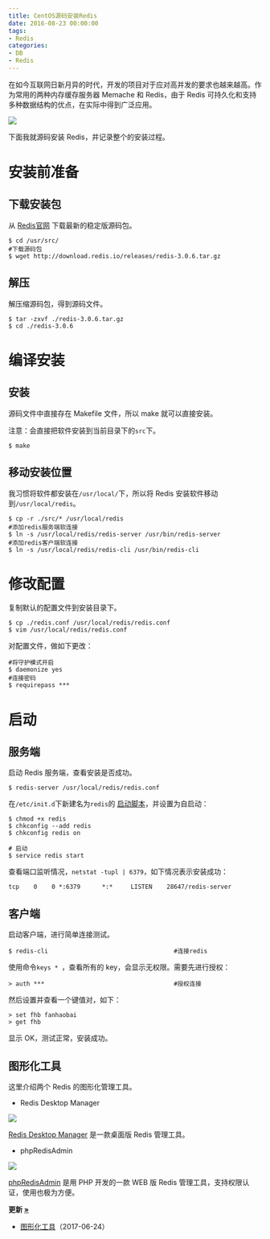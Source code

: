 ```yaml
---
title: CentOS源码安装Redis
date: 2016-08-23 00:00:00
tags:
- Redis
categories:
- DB
- Redis
---
```


在如今互联网日新月异的时代，开发的项目对于应对高并发的要求也越来越高。作为常用的两种内存缓存服务器 Memache 和 Redis，由于 Redis 可持久化和支持多种数据结构的优点，在实际中得到广泛应用。

![](https://img3.fanhaobai.com/2016/08/redis-install/vz83vwhWqtQckz-ZKarnv_5S.jpg)<!--more-->

下面我就源码安装 Redis，并记录整个的安装过程。

# 安装前准备

##  下载安装包

从 [Redis官网](http://redis.io/download) 下载最新的稳定版源码包。

```Shell
$ cd /usr/src/
#下载源码包
$ wget http://download.redis.io/releases/redis-3.0.6.tar.gz
```

## 解压

解压缩源码包，得到源码文件。

```Shell
$ tar -zxvf ./redis-3.0.6.tar.gz
$ cd ./redis-3.0.6
```

# 编译安装

## 安装

源码文件中直接存在 Makefile 文件，所以 make 就可以直接安装。

注意：会直接把软件安装到当前目录下的`src`下。

```Shell
$ make
```

## 移动安装位置

我习惯将软件都安装在`/usr/local/`下，所以将 Redis 安装软件移动到`/usr/local/redis`。

```Shell
$ cp -r ./src/* /usr/local/redis
#添加redis服务端软连接
$ ln -s /usr/local/redis/redis-server /usr/bin/redis-server
#添加redis客户端软连接
$ ln -s /usr/local/redis/redis-cli /usr/bin/redis-cli                     
```

# 修改配置

复制默认的配置文件到安装目录下。

```Shell
$ cp ./redis.conf /usr/local/redis/redis.conf
$ vim /usr/local/redis/redis.conf
```

对配置文件，做如下更改：

```Shell
#将守护模式开启
$ daemonize yes
#连接密码
$ requirepass ***                                                      
```

# 启动

## 服务端

启动 Redis 服务端，查看安装是否成功。

```Shell
$ redis-server /usr/local/redis/redis.conf
```

在`/etc/init.d`下新建名为`redis`的 [启动脚本](https://github.com/fan-haobai/tools/blob/master/init/redis)，并设置为自启动：

```Shell
$ chmod +x redis
$ chkconfig --add redis
$ chkconfig redis on

# 启动
$ service redis start
```

查看端口监听情况，`netstat -tupl | 6379`，如下情况表示安装成功：

```Shell
tcp    0    0 *:6379      *:*     LISTEN    28647/redis-server 
```

## 客户端

启动客户端，进行简单连接测试。

```Shell
$ redis-cli                                   #连接redis 
```
使用命令`keys * `，查看所有的 key，会显示无权限。需要先进行授权：

```Shell
> auth ***                                    #授权连接  
```

然后设置并查看一个键值对，如下：

```Shell
> set fhb fanhaobai
> get fhb
```

显示 OK，测试正常，安装成功。

## 图形化工具

这里介绍两个 Redis 的图形化管理工具。

* Redis Desktop Manager

![](https://img4.fanhaobai.com/2016/08/redis-install/bf751f29-f293-49cc-b57d-935edba1d175.png)

[Redis Desktop Manager](https://redisdesktop.com/) 是一款桌面版 Redis 管理工具。

* phpRedisAdmin

![](https://img5.fanhaobai.com/2016/08/redis-install/20339264-ea65-4bf2-b247-f1d085cc66c3.png)

[phpRedisAdmin](https://github.com/erikdubbelboer/phpRedisAdmin) 是用 PHP 开发的一款 WEB 版 Redis 管理工具，支持权限认证，使用也极为方便。

**更新 [»](#)**

* [图形化工具](#图形化工具)<span>（2017-06-24）</span>